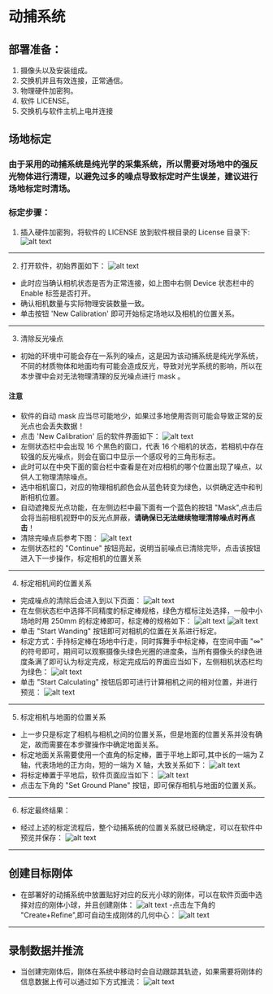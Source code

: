 # 动捕系统

## 部署准备：
1. 摄像头以及安装组成。
2. 交换机并且有效连接，正常通信。
3. 物理硬件加密狗。
4. 软件 LICENSE。
5. 交换机与软件主机上电并连接

## 场地标定
### 由于采用的动捕系统是纯光学的采集系统，所以需要对场地中的强反光物体进行清理，以避免过多的噪点导致标定时产生误差，建议进行场地标定时清场。

### 标定步骤：
1. 插入硬件加密狗，将软件的 LICENSE 放到软件根目录的 License 目录下:
![alt text](img/license_path.png)
---
2. 打开软件，初始界面如下：
![alt text](img/cali_0.png)
- 此时应当确认相机状态是否为正常连接，如上图中右侧 Device 状态栏中的 Enable 标签是否打开。
- 确认相机数量与实际物理安装数量一致。
- 单击按钮 'New Calibration' 即可开始标定场地以及相机的位置关系。
---
3. 清除反光噪点
- 初始的环境中可能会存在一系列的噪点，这是因为该动捕系统是纯光学系统，不同的材质物体和地面均有可能会造成反光，导致对光学系统的影响，所以在本步骤中会对无法物理清理的反光噪点进行 mask 。
#### **注意**
- 软件的自动 mask 应当尽可能地少，如果过多地使用否则可能会导致正常的反光点也会丢失数据！
- 点击 'New Calibration' 后的软件界面如下：
![alt text](img/cali_1.png)
- 左侧状态栏中会出现 16 个黑色的窗口，代表 16 个相机的状态，若相机中存在较强的反光噪点，则会在窗口中显示一个感叹号的三角形标志。
- 此时可以在中央下面的窗台栏中查看是在对应相机的哪个位置出现了噪点，以供人工物理清除噪点。
- 选中相机窗口，对应的物理相机颜色会从蓝色转变为绿色，以供确定选中和判断相机位置。
- 自动遮掩反光点功能，在左侧边栏中最下面有一个蓝色的按钮 "Mask",点击后会将当前相机视野中的反光点屏蔽，**请确保已无法继续物理清除噪点时再点击**！
- 清除完噪点后参考下图：
![alt text](img/cali_2.png)
- 左侧状态栏的 "Continue" 按钮亮起，说明当前噪点已清除完毕，点击该按钮进入下一步操作，标定相机的位置关系
---
4. 标定相机间的位置关系
- 完成噪点的清除后会进入到以下页面：
![alt text](img/cali_3.png)
- 在左侧状态栏中选择不同精度的标定棒规格，绿色方框标注处选择，一般中小场地时用 250mm 的标定棒即可，标定棒的规格如下：
![alt text](img/cali_lab_0.png)
![alt text](img/cali_lab_1.png)
- 单击 "Start Wanding" 按钮即可对相机的位置在关系进行标定。
- 标定方式：手持标定棒在场地中行走，同时挥舞手中标定棒，在空间中画 "∞" 的符号即可，期间可以观察摄像头绿色光圈的进度条，当所有摄像头的绿色进度条满了即可认为标定完成，标定完成后的界面应当如下，左侧相机状态栏均为绿色：
![alt text](img/cali_4.png)
- 单击 "Start Calculating" 按钮后即可进行计算相机之间的相对位置，并进行预览：
![alt text](img/cali_5.png)
---
5. 标定相机与地面的位置关系
- 上一步只是标定了相机与相机之间的位置关系，但是地面的位置关系并没有确定，故而需要在本步骤操作中确定地面关系。
- 标定地面关系需要使用一个直角的标定棒，置于平地上即可,其中长的一端为 Z 轴，代表场地的正方向，短的一端为 X 轴，大致关系如下：
![alt text](img/cali_ground.png)
- 将标定棒置于平地后，软件页面应当如下：
![alt text](img/cali_6.png)
- 点击左下角的 "Set Ground Plane" 按钮，即可保存相机与地面的位置关系。
---
6. 标定最终结果：
- 经过上述的标定流程后，整个动捕系统的位置关系就已经确定，可以在软件中预览并保存：
![alt text](img/cali_7.png)
---
## 创建目标刚体
- 在部署好的动捕系统中放置贴好对应的反光小球的刚体，可以在软件页面中选择对应的刚体小球，并且创建刚体：
![alt text](img/create_body_0.png)
-点击左下角的 "Create+Refine",即可自动生成刚体的几何中心：
![alt text](img/create_body_1.png)
---
## 录制数据并推流
- 当创建完刚体后，刚体在系统中移动时会自动跟踪其轨迹，如果需要将刚体的信息数据上传可以通过如下方式推流：
![alt text](img/streaming_0.png)


